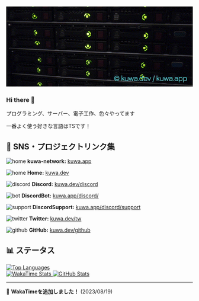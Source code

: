 <p align="center">
  <img src="./images/server-header.gif" alt="Server Header" />
</p>

### Hi there 👋

プログラミング、サーバー、電子工作、色々やってます

一番よく使う好きな言語はTSです！

## 🔗 SNS・プロジェクトリンク集

<p>
  <img src="https://cdn.kuwa.app/image/?path=server_icon.png&size=25" width="20px" height="20px" alt="home">
  <strong>kuwa-network:</strong> <a href="https://kuwa.app" >kuwa.app</a>
</p>

<p>
  <img src="https://kuwa.dev/image/icon.png" width="20px" height="20px" alt="home">
  <strong>Home:</strong> <a href="https://kuwa.dev" >kuwa.dev</a>
</p>

<p>
  <img src="https://kuwa.dev/image/discord.png" width="20px" height="20px" alt="discord">
  <strong>Discord:</strong> <a href="https://kuwa.dev/discord/">kuwa.dev/discord</a>
</p>

<p>
  <img src="https://kuwa.dev/image/kuwa-music.png" width="20px" height="20px" alt="bot">
  <strong>DiscordBot:</strong> <a href="https://kuwa.app/discord/">kuwa.app/discord/</a>
</p>

<p>
  <img src="https://kuwa.dev/image/discord-support.png" width="20px" height="20px" alt="support">
  <strong>DiscordSupport:</strong> <a href="https://kuwa.app/discord/support" >kuwa.app/discord/support</a>
</p>

<p>
  <img src="https://kuwa.dev/image/twitter.png" width="20px" height="20px" alt="twitter">
  <strong>Twitter:</strong> <a href="https://kuwa.dev/tw">kuwa.dev/tw</span></a>
</p>

<p>
  <img src="https://kuwa.dev/image/github-light-120.png" width="20px" height="20px" alt="github">
  <strong>GitHub:</strong> <a href="https://kuwa.dev/github">kuwa.dev/github</a>
</p>

## 📊 ステータス

<div>
  <a href="https://github.com/anuraghazra/github-readme-stats">
    <img height="400" alt="Top Languages" src="https://github-readme-stats.vercel.app/api/top-langs/?username=kuwacom&theme=tokyonight&layout=compact&size_weight=0.9&count_weight=0.1&langs_count=20&exclude_repo=VRChat-GawrGura,VRChat-RadDoll,VRChat-Tsumire&hide=Jupyter%20Notebook,Dockerfile">
  </a>
</div>

<div>
  <a href="https://wakatime.com/@kuwa">
    <img height="200" alt="WakaTime Stats" src="https://github-readme-stats.vercel.app/api/wakatime?username=kuwa&layout=compact&theme=tokyonight&langs_count=16">
  </a>
  <a href="https://github.com/anuraghazra/github-readme-stats">
    <img height="200" alt="GitHub Stats" src="https://github-readme-stats.vercel.app/api?username=kuwacom&theme=tokyonight">
  </a>
</div>

---

📝 **WakaTimeを追加しました！** (2023/08/19)